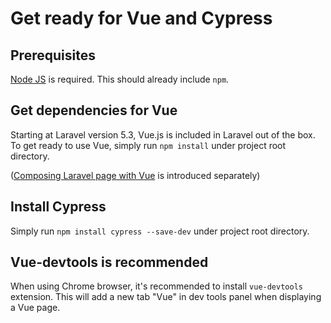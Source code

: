 # Get ready for Vue and Cypress

## Prerequisites

[Node JS](https://nodejs.org/) is required.  This should already include ```npm```.

## Get dependencies for Vue

Starting at Laravel version 5.3, Vue.js is included in Laravel out of the box.  To get ready to use Vue, simply run ```npm install``` under project root directory. 

([Composing Laravel page with Vue](compose-laravel-page-with-vue.md) is introduced separately)

## Install Cypress

Simply run ```npm install cypress --save-dev``` under project root directory.

## Vue-devtools is recommended

When using Chrome browser, it's recommended to install ```vue-devtools``` extension.  This will add a new tab "Vue" in dev tools panel when displaying a Vue page. 
 